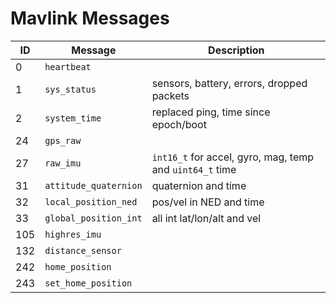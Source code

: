 # Mavlink Messages

| ID  | Message               | Description |
|-----|-----------------------|-------------|
| 0   | `heartbeat`           |
| 1   | `sys_status`          | sensors, battery, errors, dropped packets
| 2   | `system_time`         | replaced ping, time since epoch/boot
| 24  | `gps_raw`             |
| 27  | `raw_imu`             | `int16_t` for accel, gyro, mag, temp and `uint64_t` time
| 31  | `attitude_quaternion` | quaternion and time
| 32  | `local_position_ned`  | pos/vel in NED and time
| 33  | `global_position_int` | all int lat/lon/alt and vel
| 105 | `highres_imu`         |
| 132 | `distance_sensor`     |
| 242 | `home_position`       |
| 243 | `set_home_position`   |